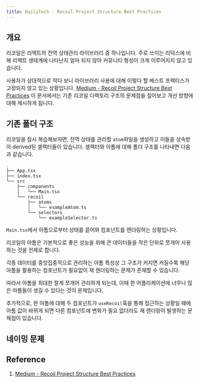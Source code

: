 ```yaml
---
title: DailyTech - Recoil Project Structure Best Practices
---
```


## 개요

리코일은 리액트의 전역 상태관리 라이브러리 중 하나입니다. 주로 쓰이는 리덕스에 비해 리액트 생태계에 나타난지 얼마 되지 않아 커뮤니티 형성이 크게 이루어지지 않고 있습니다.

사용자가 상대적으로 적다 보니 라이브러리 사용에 대해 이렇다 할 베스트 프랙티스가 고정되지 않고 있는 상황입니다. [Medium - Recoil Project Structure Best Practices](https://wes-rast.medium.com/recoil-project-structure-best-practices-79e74a475caa) 이 문서에서는 기존 리코일 디렉토리 구조의 문제점을 짚어보고 개선 방향에 대해 제시하게 됩니다.

## 기존 폴더 구조

리코일을 잠시 복습해보자면, 전역 상태를 관리할 `atom`파일을 생성하고 이들을 상속받아 derived된 셀렉터들이 있습니다. 셀렉터와 아톰에 대해 폴더 구조를 나타내면 다음과 같습니다.

```text
.
├── App.tsx
├── index.tsx
└── src
    ├── components
    │   └── Main.tsx
    └── recoil
        ├── atoms
        │   └── exampleAtom.ts
        └── selectors
            └── exampleSelector.ts
```

`Main.tsx`에서 아톰으로부터 상태를 끌어와 컴포넌트를 렌더링하는 상황입니다.

리코일의 아톰은 기본적으로 좋은 성능을 위해 큰 데이터들을 작은 단위로 쪼개어 사용하는 것을 전제로 합니다.

각종 데이터를 중앙집중적으로 관리하는 아톰 특성상 그 구조가 커지면 커질수록 해당 아톰을 활용하는 컴포넌트가 필요없이 재 렌더링하는 문제가 존재할 수 있습니다.

따라서 아톰을 최대한 잘게 쪼개어 관리하게 되는데, 이때 한 어플리케이션에 너무나 많은 아톰들이 생길 수 있다는 것이 문제입니다.

추가적으로, 한 아톰에 대해 두 컴포넌트가 `useRecoil`훅을 통해 접근하는 상황일 때에 아톰 값이 바뀌게 되면 다른 컴포넌트에 변화가 필요 없더라도 재 렌더링이 발생하는 문제점이 있습니다.

## 네이밍 문제

## Reference

1. [Medium - Recoil Project Structure Best Practices](https://wes-rast.medium.com/recoil-project-structure-best-practices-79e74a475caa)
